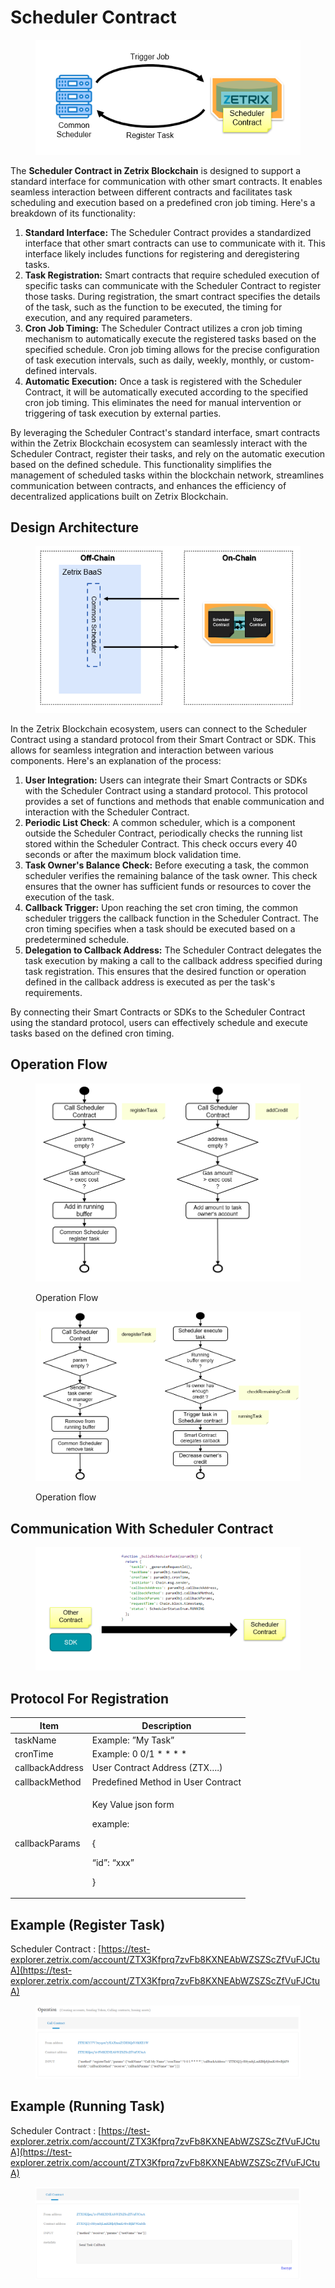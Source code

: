 # Scheduler Contract

<figure><img src="../.gitbook/assets/image (4).png" alt=""><figcaption></figcaption></figure>

The **Scheduler Contract in Zetrix Blockchain** is designed to support a standard interface for communication with other smart contracts. It enables seamless interaction between different contracts and facilitates task scheduling and execution based on a predefined cron job timing. Here's a breakdown of its functionality:

1. **Standard Interface:** The Scheduler Contract provides a standardized interface that other smart contracts can use to communicate with it. This interface likely includes functions for registering and deregistering tasks.
2. **Task Registration:** Smart contracts that require scheduled execution of specific tasks can communicate with the Scheduler Contract to register those tasks. During registration, the smart contract specifies the details of the task, such as the function to be executed, the timing for execution, and any required parameters.
3. **Cron Job Timing:** The Scheduler Contract utilizes a cron job timing mechanism to automatically execute the registered tasks based on the specified schedule. Cron job timing allows for the precise configuration of task execution intervals, such as daily, weekly, monthly, or custom-defined intervals.
4. **Automatic Execution:** Once a task is registered with the Scheduler Contract, it will be automatically executed according to the specified cron job timing. This eliminates the need for manual intervention or triggering of task execution by external parties.

By leveraging the Scheduler Contract's standard interface, smart contracts within the Zetrix Blockchain ecosystem can seamlessly interact with the Scheduler Contract, register their tasks, and rely on the automatic execution based on the defined schedule. This functionality simplifies the management of scheduled tasks within the blockchain network, streamlines communication between contracts, and enhances the efficiency of decentralized applications built on Zetrix Blockchain.

## Design Architecture

<figure><img src="../.gitbook/assets/image (7).png" alt=""><figcaption></figcaption></figure>

In the Zetrix Blockchain ecosystem, users can connect to the Scheduler Contract using a standard protocol from their Smart Contract or SDK. This allows for seamless integration and interaction between various components. Here's an explanation of the process:

1. **User Integration:** Users can integrate their Smart Contracts or SDKs with the Scheduler Contract using a standard protocol. This protocol provides a set of functions and methods that enable communication and interaction with the Scheduler Contract.
2. **Periodic List Check**: A common scheduler, which is a component outside the Scheduler Contract, periodically checks the running list stored within the Scheduler Contract. This check occurs every 40 seconds or after the maximum block validation time.
3. **Task Owner's Balance Check:** Before executing a task, the common scheduler verifies the remaining balance of the task owner. This check ensures that the owner has sufficient funds or resources to cover the execution of the task.
4. **Callback Trigger:** Upon reaching the set cron timing, the common scheduler triggers the callback function in the Scheduler Contract. The cron timing specifies when a task should be executed based on a predetermined schedule.
5. **Delegation to Callback Address:** The Scheduler Contract delegates the task execution by making a call to the callback address specified during task registration. This ensures that the desired function or operation defined in the callback address is executed as per the task's requirements.

By connecting their Smart Contracts or SDKs to the Scheduler Contract using the standard protocol, users can effectively schedule and execute tasks based on the defined cron timing.

## Operation Flow

<figure><img src="../.gitbook/assets/image (17).png" alt=""><figcaption><p>Operation Flow</p></figcaption></figure>

<figure><img src="../.gitbook/assets/image (19).png" alt=""><figcaption><p>Operation flow</p></figcaption></figure>

## Communication With Scheduler Contract

<figure><img src="../.gitbook/assets/image (11).png" alt=""><figcaption></figcaption></figure>

## Protocol For Registration

| Item            | Description                                                                    |
| --------------- | ------------------------------------------------------------------------------ |
| taskName        | Example: ”My Task”                                                             |
| cronTime        | Example: 0 0/1 \* \* \* \*                                                     |
| callbackAddress | User Contract Address (ZTX….)                                                  |
| callbackMethod  | Predefined Method in User Contract                                             |
| callbackParams  | <p>Key Value json form</p><p>example:</p><p>{</p><p>   “id”: “xxx”</p><p>}</p> |

## Example (Register Task)

Scheduler Contract : [https://test-explorer.zetrix.com/account/ZTX3Kfprq7zvFb8KXNEAbWZSZScZfVuFJCtuA](https://test-explorer.zetrix.com/account/ZTX3Kfprq7zvFb8KXNEAbWZSZScZfVuFJCtuA)

<figure><img src="../.gitbook/assets/image (8).png" alt=""><figcaption></figcaption></figure>

## Example (Running Task)

Scheduler Contract : [https://test-explorer.zetrix.com/account/ZTX3Kfprq7zvFb8KXNEAbWZSZScZfVuFJCtuA](https://test-explorer.zetrix.com/account/ZTX3Kfprq7zvFb8KXNEAbWZSZScZfVuFJCtuA)

<figure><img src="../.gitbook/assets/image (6).png" alt=""><figcaption></figcaption></figure>
